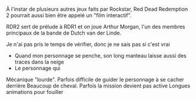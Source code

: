 À l'instar de plusieurs autres jeux faits par Rockstar, Red Dead Redemption 2 pourrait aussi bien être appelé un "film interactif".

RDR2 sert de prélude à RDR1 et on joue Arthur Morgan, l'un des membres principaux de la bande de Dutch van der Linde.

Je n'ai pas pris le temps de vérifier, donc je ne sais pas si c'est vrai

- Quand mon personnage se penche, son long manteau laisse aussi des traces dans la neige
- Le personnage qui 


Mécanique "lourde". Parfois difficile de guider le personnage à se cacher derrière 
Beaucoup de cheval. Parfois la mission devient pas active
Longues animations pour fouiller